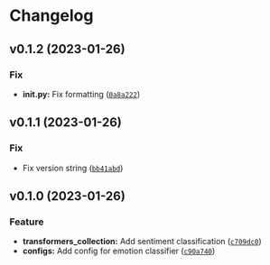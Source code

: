 # Changelog

<!--next-version-placeholder-->

## v0.1.2 (2023-01-26)
### Fix
* **__init__.py:** Fix formatting ([`0a8a222`](https://github.com/aadhithya/transformers-collection/commit/0a8a2229d740029ba4f934deb7fe186e5d306ebc))

## v0.1.1 (2023-01-26)
### Fix
* Fix version string ([`bb41abd`](https://github.com/aadhithya/transformers-collection/commit/bb41abd01cb4e926aab56e70a057af897319d6ba))

## v0.1.0 (2023-01-26)
### Feature
* **transformers_collection:** Add sentiment classification ([`c709dc0`](https://github.com/aadhithya/transformers-collection/commit/c709dc06908a0051572c3d8ac3ad0f32552c9489))
* **configs:** Add config for emotion classifier ([`c90a740`](https://github.com/aadhithya/transformers-collection/commit/c90a740e2470bf7149f5ec3d70bf01e68abb5183))
